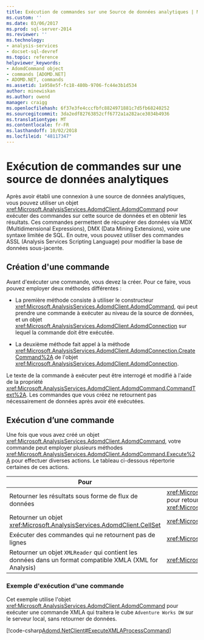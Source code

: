 ```yaml
---
title: Exécution de commandes sur une Source de données analytiques | Microsoft Docs
ms.custom: ''
ms.date: 03/06/2017
ms.prod: sql-server-2014
ms.reviewer: ''
ms.technology:
- analysis-services
- docset-sql-devref
ms.topic: reference
helpviewer_keywords:
- AdomdCommand object
- commands [ADOMD.NET]
- ADOMD.NET, commands
ms.assetid: 1a958e5f-fc18-480b-9706-fc44e3b1d534
author: minewiskan
ms.author: owend
manager: craigg
ms.openlocfilehash: 6f37e3fe4cccfbfc8824971881c7d5fb68240252
ms.sourcegitcommit: 3da2edf82763852cff6772a1a282ace3034b4936
ms.translationtype: MT
ms.contentlocale: fr-FR
ms.lasthandoff: 10/02/2018
ms.locfileid: "48117347"
---
```

# <a name="executing-commands-against-an-analytical-data-source"></a>Exécution de commandes sur une source de données analytiques
  Après avoir établi une connexion à une source de données analytiques, vous pouvez utiliser un objet <xref:Microsoft.AnalysisServices.AdomdClient.AdomdCommand> pour exécuter des commandes sur cette source de données et en obtenir les résultats. Ces commandes permettent de récupérer des données via MDX (Multidimensional Expressions), DMX (Data Mining Extensions), voire une syntaxe limitée de SQL. En outre, vous pouvez utiliser des commandes ASSL (Analysis Services Scripting Language) pour modifier la base de données sous-jacente.  
  
## <a name="creating-a-command"></a>Création d'une commande  
 Avant d'exécuter une commande, vous devez la créer. Pour ce faire, vous pouvez employer deux méthodes différentes :  
  
-   La première méthode consiste à utiliser le constructeur <xref:Microsoft.AnalysisServices.AdomdClient.AdomdCommand>, qui peut prendre une commande à exécuter au niveau de la source de données, et un objet <xref:Microsoft.AnalysisServices.AdomdClient.AdomdConnection> sur lequel la commande doit être exécutée.  
  
-   La deuxième méthode fait appel à la méthode <xref:Microsoft.AnalysisServices.AdomdClient.AdomdConnection.CreateCommand%2A> de l'objet <xref:Microsoft.AnalysisServices.AdomdClient.AdomdConnection>.  
  
 Le texte de la commande à exécuter peut être interrogé et modifié à l'aide de la propriété <xref:Microsoft.AnalysisServices.AdomdClient.AdomdCommand.CommandText%2A>. Les commandes que vous créez ne retournent pas nécessairement de données après avoir été exécutées.  
  
## <a name="running-a-command"></a>Exécution d’une commande  
 Une fois que vous avez créé un objet <xref:Microsoft.AnalysisServices.AdomdClient.AdomdCommand>, votre commande peut employer plusieurs méthodes <xref:Microsoft.AnalysisServices.AdomdClient.AdomdCommand.Execute%2A> pour effectuer diverses actions. Le tableau ci-dessous répertorie certaines de ces actions.  
  
|Pour|Utiliser la méthode|  
|--------|---------------------|  
|Retourner les résultats sous forme de flux de données|<xref:Microsoft.AnalysisServices.AdomdClient.AdomdCommand.ExecuteReader%2A> pour retourner un objet <xref:Microsoft.AnalysisServices.AdomdClient.AdomdDataReader>|  
|Retourner un objet <xref:Microsoft.AnalysisServices.AdomdClient.CellSet>|<xref:Microsoft.AnalysisServices.AdomdClient.AdomdCommand.ExecuteCellSet%2A>|  
|Exécuter des commandes qui ne retournent pas de lignes|<xref:Microsoft.AnalysisServices.AdomdClient.AdomdCommand.ExecuteNonQuery%2A>|  
|Retourner un objet `XMLReader` qui contient les données dans un format compatible XMLA (XML for Analysis)|<xref:Microsoft.AnalysisServices.AdomdClient.AdomdCommand.ExecuteXmlReader%2A>|  
  
### <a name="example-of-running-a-command"></a>Exemple d'exécution d'une commande  
 Cet exemple utilise l'objet <xref:Microsoft.AnalysisServices.AdomdClient.AdomdCommand> pour exécuter une commande XMLA qui traitera le cube `Adventure Works DW` sur le serveur local, sans retourner de données.  
  
 [!code-csharp[Adomd.NetClient#ExecuteXMLAProcessCommand](../../snippets/csharp/SQL14/adomd.net/adomd.netclient/cs/adomdexample.cs#executexmlaprocesscommand)]  
  
  
